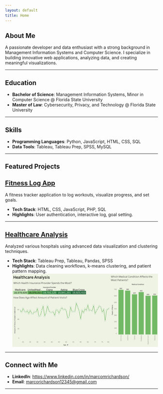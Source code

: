 ```yaml
---
layout: default
title: Home
---
```


## About Me
A passionate developer and data enthusiast with a strong background in Management Information Systems and Computer Science. I specialize in building innovative web applications, analyzing data, and creating meaningful visualizations.

---

## Education
- **Bachelor of Science**: Management Information Systems, Minor in Computer Science @ Florida State University
- **Master of Law**: Cybersecurity, Privacy, and Technology @ Florida State University

---

##  Skills
- **Programming Languages**: Python, JavaScript, HTML, CSS, SQL
- **Data Tools**: Tableau, Tableau Prep, SPSS, MySQL
  
---

## Featured Projects

## [Fitness Log App](https://github.com/marcoxrich/FitnessApp)
A fitness tracker application to log workouts, visualize progress, and set goals.  
- **Tech Stack**: HTML, CSS, JavaScript, PHP, SQL
- **Highlights**: User authentication, interactive log, goal setting.

---

## [Healthcare Analysis](https://github.com/marcoxrich/HealthcareAnalysis)
Analyzed various hospitals using advanced data visualization and clustering techniques.  
- **Tech Stack**: Tableau Prep, Tableau, Pandas, SPSS  
- **Highlights**: Data cleaning workflows, k-means clustering, and patient pattern mapping.
  ![Dashboard](/assets/HealthcareAnalysisDashboard.jpeg)
  
---


## Connect with Me
- **LinkedIn**: https://www.linkedin.com/in/marcomrichardson/
- **Email**: marcorichardson12345@gmail.com
  
---

